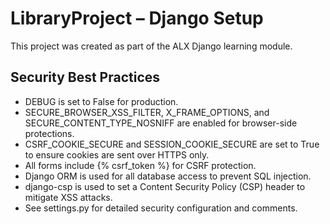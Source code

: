 # LibraryProject – Django Setup
This project was created as part of the ALX Django learning module.

## Security Best Practices

- DEBUG is set to False for production.
- SECURE_BROWSER_XSS_FILTER, X_FRAME_OPTIONS, and SECURE_CONTENT_TYPE_NOSNIFF are enabled for browser-side protections.
- CSRF_COOKIE_SECURE and SESSION_COOKIE_SECURE are set to True to ensure cookies are sent over HTTPS only.
- All forms include {% csrf_token %} for CSRF protection.
- Django ORM is used for all database access to prevent SQL injection.
- django-csp is used to set a Content Security Policy (CSP) header to mitigate XSS attacks.
- See settings.py for detailed security configuration and comments.
